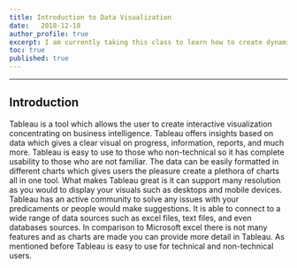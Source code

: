 ```yaml
---
title: Introduction to Data Visualization
date:   2018-12-18
author_profile: true
excerpt: I am currently taking this class to learn how to create dynamic visuals.
toc: true
published: true
---
```


---
## Introduction

Tableau is a tool which allows the user to create interactive visualization concentrating on business intelligence. Tableau offers insights based on data which gives a clear visual on progress, information, reports, and much more. Tableau is easy to use to those who non-technical so it has complete usability to those who are not familiar. The data can be easily formatted in different charts which gives users the pleasure create a plethora of charts all in one tool. What makes Tableau great is it can support many resolution as you would to display your visuals such as desktops and mobile devices. Tableau has an active community to solve any issues with your predicaments or people would make suggestions. It is able to connect to a wide range of data sources such as excel files, text files, and even databases sources. In comparison to Microsoft excel there is not many features and as charts are made you can provide more detail in Tableau. As mentioned before Tableau is easy to use for technical and non-technical users.
